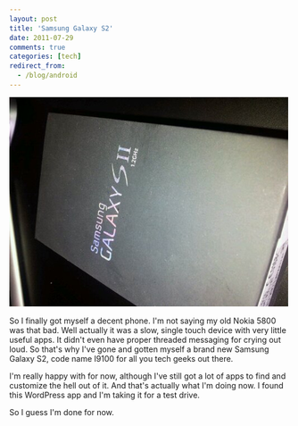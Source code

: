 ```yaml
---
layout: post
title: 'Samsung Galaxy S2'
date: 2011-07-29
comments: true
categories: [tech]
redirect_from:
  - /blog/android
---
```


![Samsung Galaxy S2][sgs2]

So I finally got myself a decent phone. I'm not saying my old Nokia 5800 was that bad. Well actually it was a slow, single touch device with very little useful apps. It didn't even have proper threaded messaging for crying out loud. So that's why I've gone and gotten myself a brand new Samsung Galaxy S2, code name I9100 for all you tech geeks out there.

I'm really happy with for now, although I've still got a lot of apps to find and customize the hell out of it. And that's actually what I'm doing now. I found this WordPress app and I'm taking it for a test drive.

So I guess I'm done for now.

[sgs2]: /images/sgs2.jpg 'Samsung Galaxy S2'
